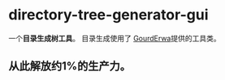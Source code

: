 # directory-tree-generator-gui
一个**目录生成树工具**。
目录生成使用了
[GourdErwa](https://github.com/GourdErwa/MyNote)提供的工具类。

## 从此解放约1%的生产力。

